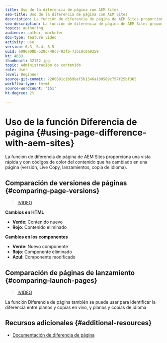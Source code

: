 ```yaml
---
title: Uso de la diferencia de página con AEM Sites
seo-title: Uso de la diferencia de página con AEM Sites
description: La función de diferencia de página de AEM Sites proporciona una vista rápida y con códigos de color del contenido que ha cambiado en una página (versión, Live Copy, lanzamientos, copia de idioma).
seo-description: La función de diferencia de página de AEM Sites proporciona una vista rápida y con códigos de color del contenido que ha cambiado en una página (versión, Live Copy, lanzamientos, copia de idioma).
topics: authoring
audience: author, marketer
doc-type: feature video
activity: use
version: 6.3, 6.4, 6.5
uuid: e096a08b-528d-48c7-93fb-73b10c0a9259
kt: 4633
thumbnail: 32152.jpg
topic: Administración de contenido
role: User
level: Beginner
source-git-commit: 7200601c1b59bef5b1546a100589c757f25bf365
workflow-type: tm+mt
source-wordcount: '151'
ht-degree: 2%

---
```



# Uso de la función Diferencia de página {#using-page-difference-with-aem-sites}

La función de diferencia de página de AEM Sites proporciona una vista rápida y con códigos de color del contenido que ha cambiado en una página (versión, Live Copy, lanzamientos, copia de idioma).

## Comparación de versiones de páginas {#comparing-page-versions}

>[!VIDEO](https://video.tv.adobe.com/v/32152?quality=9&learn=on)

**Cambios en HTML**

* **Verde**: Contenido nuevo
* **Rojo**: Contenido eliminado

**Cambios en los componentes**

* **Verde**: Nuevo componente
* **Rojo**: Componente eliminado
* **Azul**: Componente modificado

## Comparación de páginas de lanzamiento {#comparing-launch-pages}

>[!VIDEO](https://video.tv.adobe.com/v/17746/?quality=9&learn=on)

La función Diferencia de página también se puede usar para identificar la diferencia entre planos y copias en vivo, y planos y copias de idioma.

## Recursos adicionales {#additional-resources}

* [Documentación de diferencia de página](https://experienceleague.adobe.com/docs/experience-manager-65/authoring/siteandpage/page-diff.html)
